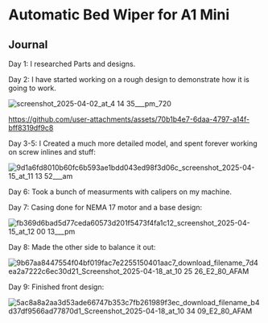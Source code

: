 # Automatic Bed Wiper for A1 Mini
## Journal

Day 1: I researched Parts and designs.

Day 2: I have started working on a rough design to demonstrate how it is going to work.

![screenshot_2025-04-02_at_4 14 35___pm_720](https://github.com/user-attachments/assets/6fd7f0a9-c2e0-4872-95c9-038116facf80)

https://github.com/user-attachments/assets/70b1b4e7-6daa-4797-a14f-bff8319df9c8

Day 3-5: I Created a much more detailed model, and spent forever working on screw inlines and stuff:

![9d1a6fd8010b60fc6b593ae1bdd043ed98f3d06c_screenshot_2025-04-15_at_11 13 52___am](https://github.com/user-attachments/assets/eff41645-89dc-4290-bf19-19b6af36923e)

Day 6: Took a bunch of measurments with calipers on my machine.

Day 7: Casing done for NEMA 17 motor and a base design:

![fb369d6bad5d77ceda60573d201f5473f4fa1c12_screenshot_2025-04-15_at_12 00 13___pm](https://github.com/user-attachments/assets/1293dc3b-f644-49c1-a6b3-1ba719b6c7b9)

Day 8: Made the other side to balance it out:

![9b67aa8447554f04bf019fac7e2255150401aac7_download_filename_7d4ea2a7222c6ec30d21_Screenshot_2025-04-18_at_10 25 26_E2_80_AFAM](https://github.com/user-attachments/assets/1b7487e2-4c53-4bcc-a2fe-7f6a9af6a4d2)

Day 9: Finished front design:

![5ac8a8a2aa3d53ade66747b353c7fb261989f3ec_download_filename_b4d37df9566ad77870d1_Screenshot_2025-04-18_at_10 34 09_E2_80_AFAM](https://github.com/user-attachments/assets/fa523dd6-bd17-4413-8ee5-9cf850d330fa)
